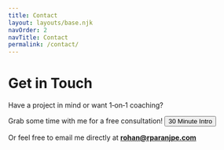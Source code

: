 ```yaml
---
title: Contact
layout: layouts/base.njk
navOrder: 2
navTitle: Contact
permalink: /contact/
---
```


# Get in Touch

Have a project in mind or want 1‑on‑1 coaching?

Grab some time with me for a free consultation! <a href="https://calendly.com/rohan-a-paranjpe/30min" target="_blank"><button id="btnOutlook">30 Minute Intro</button></a>

Or feel free to email me directly at **rohan@rparanjpe.com**

